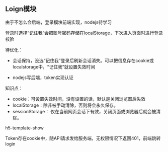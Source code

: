 ## Loign模块

由于不怎么会后端，登录模块前端实现，nodejs待学习

登录时选择“记住我”会把账号密码存储在localStorage，下次进入页面时进行登录校验

待优化：

+ 会话保持，没选“记住我”登录后刷新会话消失。可以把信息存在cookie或localstorage中，“记住我”就设置失效时间

+ nodejs写后端，token实现认证

知识点：

+ cookie：可设置失效时间，没有设置的话，默认是关闭浏览器后失效
+ localStorage：除非被手动清除，否则将会永久保存。
+ sessionStorage： 仅在当前网页会话下有效，关闭页面或浏览器后就会被清除。

h5-template-show

Token存在cookie中，随API请求发给服务端，无权限情况下返回401，前端跳转login
